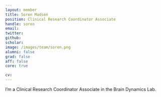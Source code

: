 ```yaml
---
layout: member
title: Soren Madsen
position: Clinical Research Coordinator Associate
handle: soren
email:
twitter:
github:
scholar:
image: /images/team/soren.png
alumni: false
grad: false
aff: false
core: true

cv:
---
```


I’m a Clinical Research Coordinator Associate in the Brain Dynamics Lab. 
